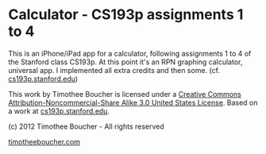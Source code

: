 Calculator - CS193p assignments 1 to 4
======================================

This is an iPhone/iPad app for a calculator, following assignments 1 to 4 of the Stanford class CS193p.
At this point it's an RPN graphing calculator, universal app. I implemented all extra credits and then some. (cf. [cs193p.stanford.edu](http://cs193p.stanford.edu))


This work by Timothee Boucher is licensed under a [Creative Commons Attribution-Noncommercial-Share Alike 3.0 United States License](http://creativecommons.org/licenses/by-nc-sa/3.0/us/). Based on a work at [cs193p.stanford.edu](http://cs193p.stanford.edu).

(c) 2012 Timothee Boucher - All rights reserved

[timotheeboucher.com](http://www.timotheeboucher.com)


